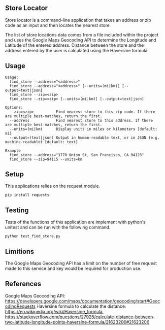 ## Store Locator

Store locator is a command-line application that takes an address or zip code as an input and then locates the nearest store.  

The list of store locations data comes from a file included within the project and uses the Google Maps Geocoding API to determine the Longitude and Latitude of the entered address. Distance between the store and the address entered by the user is calculated using the Haversine formula.  

## Usage

```
Usage:
  find_store --address="<address>"
  find_store --address="<address>" [--units=(mi|km)] [--output=text|json]
  find_store --zip=<zip>
  find_store --zip=<zip> [--units=(mi|km)] [--output=text|json]

Options:
  --zip=<zip>          Find nearest store to this zip code. If there are multiple best-matches, return the first.
  --address            Find nearest store to this address. If there are multiple best-matches, return the first.
  --units=(mi|km)      Display units in miles or kilometers [default: mi]
  --output=(text|json) Output in human-readable text, or in JSON (e.g. machine-readable) [default: text]

Example
  find_store --address="1770 Union St, San Francisco, CA 94123"
  find_store --zip=94115 --units=km
```

## Setup

This applications relies on the request module.

```
pip install requests
```

## Testing

Tests of the functions of this application are implement with python's unitest and can be run with the following command.

```
python test_find_store.py
```
## Limitions
  The Google Maps Geocoding API has a limit on the number of free request made to this service and key would be required for production use.

## References

  Google Maps Geocoding API: https://developers.google.com/maps/documentation/geocoding/start#GeocodingRequests
  Haversine formula to calculate the distance: https://en.wikipedia.org/wiki/Haversine_formula, https://stackoverflow.com/questions/27928/calculate-distance-between-two-latitude-longitude-points-haversine-formula/21623206#21623206
